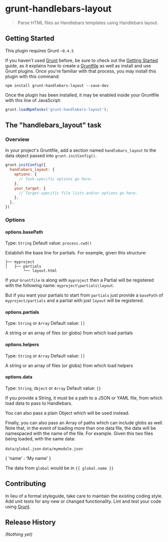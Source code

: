 # grunt-handlebars-layout

> Parse HTML files as Handlebars templates using Handlebars layout.

## Getting Started
This plugin requires Grunt `~0.4.5`

If you haven't used [Grunt](http://gruntjs.com/) before, be sure to check out the [Getting Started](http://gruntjs.com/getting-started) guide, as it explains how to create a [Gruntfile](http://gruntjs.com/sample-gruntfile) as well as install and use Grunt plugins. Once you're familiar with that process, you may install this plugin with this command:

```shell
npm install grunt-handlebars-layout --save-dev
```

Once the plugin has been installed, it may be enabled inside your Gruntfile with this line of JavaScript:

```js
grunt.loadNpmTasks('grunt-handlebars-layout');
```

## The "handlebars_layout" task

### Overview
In your project's Gruntfile, add a section named `handlebars_layout` to the data object passed into `grunt.initConfig()`.

```js
grunt.initConfig({
  handlebars_layout: {
    options: {
      // Task-specific options go here.
    },
    your_target: {
      // Target-specific file lists and/or options go here.
    },
  },
})
```

### Options

#### options.basePath
Type: `String`
Default value: `process.cwd()`

Establish the base line for partials. For example, given this structure:

```
├── myproject
│   ├── partials
        └── layout.html
```

If your `Gruntfile` is along with `myproject` then a Partial will be 
registered with the following name: `myproject\partials\layout`. 

But if you want your partials to start from `partials` just provide a 
`basePath` of `myproject/partials` and a partial with just `layout` will be 
registered.

#### options.partials
Type: `String` or `Array`
Default value: `[]`

A string or an array of files (or globs) from which load partials

#### options.helpers
Type: `String` or `Array`
Default value: `[]`

A string or an array of files (or globs) from which load helpers

#### options.data
Type: `String`, `Object` or `Array`
Default value: `{}`

If you provide a String, it must be a path to a JSON or YAML file, from which
 load data to pass to Handlebars.
 
You can also pass a plain Object which will be used instead.

Finally, you can also pass an Array of paths which can include globs as well. Note that,
in the event of loading more than one data file, the data will be namespaced with the name of the file. For example. Given this two files being loaded, with the same data:

  `data/global.json`
  `data/mymodule.json`

  {
    'name' : 'My name'
  }
  
The data from `global` would be in `{{ global.name }}`

## Contributing
In lieu of a formal styleguide, take care to maintain the existing coding style. Add unit tests for any new or changed functionality. Lint and test your code using [Grunt](http://gruntjs.com/).

## Release History
_(Nothing yet)_

